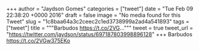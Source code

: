 
+++
author = "Jaydson Gomes"
categories = ["tweet"]
date = "Tue Feb 09 22:38:20 +0000 2016"
draft = false
image = "No media found for this Tweet"
slug = "1c8baa64a3c2ceec2c1ed3738999a2ad4a541893"
tags = ["tweet"]
title = """Barbudos https://t.co/2VG..."""
tweet = true
tweet_url = "https://twitter.com/jaydson/status/697187803998896128"
+++
Barbudos https://t.co/2VGw375EKo
